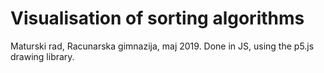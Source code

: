 # Visualisation of sorting algorithms
 Maturski rad, Racunarska gimnazija, maj 2019.
 Done in JS, using the p5.js drawing library. 
